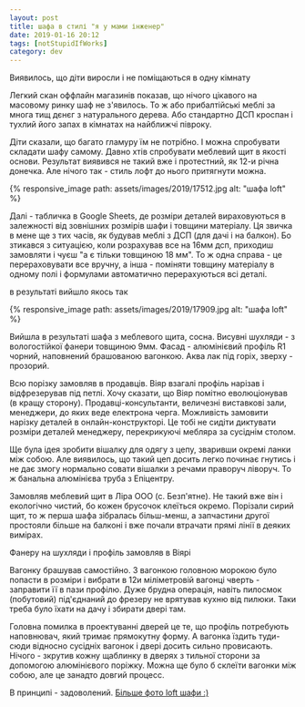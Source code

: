 ```yaml
---
layout: post
title: шафа в стилі "я у мами інженер"
date: 2019-01-16 20:12 
tags: [notStupidIfWorks]
category: dev
---
```

Виявилось, що діти виросли і не поміщаються в одну кімнату

Легкий скан оффлайн магазинів показав, що нічого цікавого на масовому ринку шаф не з'явилось. 
То ж або прибалтійські меблі за многа тищ дєнєг з натурального дерева. 
Або стандартно ДСП кроспан і тухлий його запах в кімнатах на найближчі півроку.

Діти сказали, що багато гламуру їм не потрібно. 
І можна спробувати складати шафу самому. 
Давно хтів спробувати меблевий щит в якості основи. 
Результат виявився не такий вже і протестний, як 12-и річна донечка. 
Але нічого так - стиль лофт до нього притягнути можна.

{% responsive_image path: assets/images/2019/17512.jpg alt: "шафа loft" %}

Далі - табличка в Google Sheets, де розміри деталей вираховуються в залежності від зовнішних розмірів шафи і товщини матеріалу. 
Ця звичка в мене ще з тих часів, як будував меблі з ДСП (для дачі і на балкон). 
Бо зтикався з ситуацією, коли розрахував все на 16мм дсп, приходиш замовляти і чуєш "а є тільки товщиною 18 мм". 
То ж одна справа - це перераховувати все вручну, а інша - поміняти товщину матеріалу в одному полі і формулами автоматично перерахуються всі деталі.

в результаті вийшло якось так

{% responsive_image path: assets/images/2019/17909.jpg alt: "шафа loft" %}

Вийшла в результаті шафа з меблевого щита, сосна. 
Висувні шухляди - з вологостійкої фанери товщиною 9мм. 
Фасад - алюмінієвий профіль R1 чорний, наповнений брашованою вагонкою. 
Аква лак під горіх, зверху - прозорий.

Всю порізку замовляв в продавців. 
Віяр взагалі профіль нарізав і відфрезерував під петлі. 
Хочу сказати, що Віяр помітно еволюціонував (в кращу сторону). 
Продавці-консультанти, величезні виставкові зали, менеджери, до яких веде електрона черга. 
Можливість замовити нарізку деталей в онлайн-конструкторі. 
Це тобі не сидіти диктувати розміри деталей менеджеру, перекрикуючі мебляра за сусіднім столом.

Ще була ідея зробити вішалку для одягу з цепу, зваривши окремі ланки між собою. 
Але виявилось, що такий цеп досить легко починає гнутись і не дає змогу нормально совати вішалки з речами праворуч ліворуч. 
То ж банальна алюмінієва труба з Епіцентру.

Замовляв меблевий щит в Ліра ООО (с. Безп'ятне). 
Не такий вже він і екологічно чистий, бо кожен брусочок клеїться окремо. 
Порізали сирий щит, то ж перша шафа зібралась більш-менш, а запчастини другої простояли більше на балконі і вже почали втрачати прямі лінії в деяких вимірах.

Фанеру на шухляди і профіль замовляв в Віярі

Вагонку брашував самостійно. 
З вагонкою головною морокою було попасти в розміри і вибрати в 12и міліметровій вагонці чверть - заправити її в пази профілю. 
Дуже брудна операція, навіть пилосмок (побутовий) під'єднаний до фрезеру не врятував кухню від пилюки. 
Таки треба було їхати на дачу і збирати двері там.

Головна помилка в проектуванні дверей це те, що профіль потребують наповнювач, який тримає прямокутну форму. 
А вагонка їздить туди-сюди відносно сусідніх вагонок і двері досить сильно провисають. 
Нічого - зкрутив кожну щаблинку в дверях з тильної сторони за допомогою алюмінієвого поріжку. 
Можна ще було б склеїти вагонки між собою, але це занадто довгий процесс.

В принципі - задоволений. [Більше фото loft шафи :)](https://photos.app.goo.gl/HuC7jx3DgmRb5DYg7)
